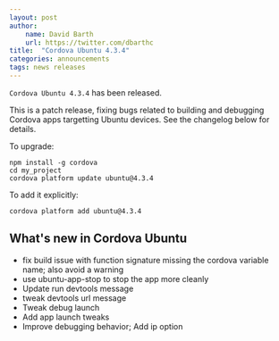 ```yaml
---
layout: post
author:
    name: David Barth
    url: https://twitter.com/dbarthc
title:  "Cordova Ubuntu 4.3.4"
categories: announcements
tags: news releases
---
```


`Cordova Ubuntu 4.3.4` has been released.

This is a patch release, fixing bugs related to building and debugging Cordova apps targetting Ubuntu devices. See the changelog below for details.


To upgrade:

    npm install -g cordova
    cd my_project
    cordova platform update ubuntu@4.3.4

To add it explicitly:

    cordova platform add ubuntu@4.3.4

<!--more-->
## What's new in Cordova Ubuntu

* fix build issue with function signature missing the cordova variable name; also avoid a warning
* use ubuntu-app-stop to stop the app more cleanly
* Update run devtools message
* tweak devtools url message
* Tweak debug launch
* Add app launch tweaks
* Improve debugging behavior; Add ip option


